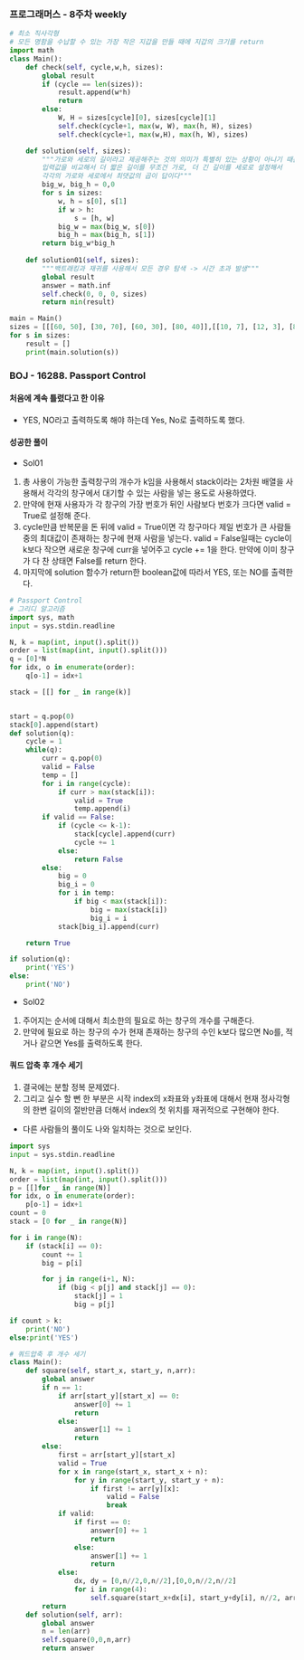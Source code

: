 ### 프로그래머스 - 8주차 weekly  
```python
# 최소 직사각형
# 모든 명함을 수납할 수 있는 가장 작은 지갑을 만들 때에 지갑의 크기를 return
import math
class Main():
    def check(self, cycle,w,h, sizes):
        global result
        if (cycle == len(sizes)):
            result.append(w*h)
            return
        else:
            W, H = sizes[cycle][0], sizes[cycle][1]
            self.check(cycle+1, max(w, W), max(h, H), sizes)
            self.check(cycle+1, max(w,H), max(h, W), sizes)

    def solution(self, sizes):
        """가로와 세로의 길이라고 제공해주는 것의 의미가 특별히 있는 상황이 아니기 때문에
        입력값을 비교해서 더 짧은 길이를 무조건 가로, 더 긴 길이를 세로로 설정해서
        각각의 가로와 세로에서 최댓값의 곱이 답이다"""
        big_w, big_h = 0,0
        for s in sizes:
            w, h = s[0], s[1]
            if w > h:
                s = [h, w]
            big_w = max(big_w, s[0])
            big_h = max(big_h, s[1])
        return big_w*big_h
        
    def solution01(self, sizes):
        """백트래킹과 재귀를 사용해서 모든 경우 탐색 -> 시간 초과 발생"""
        global result
        answer = math.inf
        self.check(0, 0, 0, sizes)
        return min(result)

main = Main()
sizes = [[[60, 50], [30, 70], [60, 30], [80, 40]],[[10, 7], [12, 3], [8, 15], [14, 7], [5, 15]],[[14, 4], [19, 6], [6, 16], [18, 7], [7, 11]]]
for s in sizes:
    result = []
    print(main.solution(s))
```

### BOJ - 16288. Passport Control
#### 처음에 계속 틀렸다고 한 이유
- YES, NO라고 출력하도록 해야 하는데 Yes, No로 출력하도록 했다.

#### 성공한 풀이
- Sol01
1. 총 사용이 가능한 출력창구의 개수가 k임을 사용해서 stack이라는 2차원 배열을 사용해서 각각의 창구에서 대기할 수 있는 사람을 넣는 용도로 사용하였다.
2. 만약에 현재 사용자가 각 창구의 가장 번호가 뒤인 사람보다 번호가 크다면 valid = True로 설정해 준다.
3. cycle만큼 반복문을 돈 뒤에 valid = True이면 각 창구마다 제일 번호가 큰 사람들중의 최대값이 존재하는 창구에 현재 사람을 넣는다. valid = False일때는 cycle이 k보다 작으면 새로운 창구에 curr을 넣어주고 cycle += 1을 한다. 만약에 이미 창구가 다 찬 상태면 False를 return 한다.
4. 마지막에 solution 함수가 return한 boolean값에 따라서 YES, 또는 NO를 출력한다.
```python
# Passport Control
# 그리디 알고리즘
import sys, math
input = sys.stdin.readline

N, k = map(int, input().split())
order = list(map(int, input().split()))
q = [0]*N
for idx, o in enumerate(order):
    q[o-1] = idx+1

stack = [[] for _ in range(k)]


start = q.pop(0)
stack[0].append(start)
def solution(q):
    cycle = 1
    while(q):
        curr = q.pop(0)
        valid = False
        temp = []
        for i in range(cycle):
            if curr > max(stack[i]):
                valid = True
                temp.append(i)
        if valid == False:
            if (cycle <= k-1):
                stack[cycle].append(curr)
                cycle += 1
            else:
                return False
        else:
            big = 0
            big_i = 0
            for i in temp:
                if big < max(stack[i]):
                    big = max(stack[i])
                    big_i = i
            stack[big_i].append(curr)

    return True

if solution(q):
    print('YES')
else:
    print('NO')
```


- Sol02
1. 주어지는 순서에 대해서 최소한의 필요로 하는 창구의 개수를 구해준다.
2. 만약에 필요로 하는 창구의 수가 현재 존재하는 창구의 수인 k보다 많으면 No를, 적거나 같으면 Yes를 출력하도록 한다.

#### 쿼드 압축 후 개수 세기
1. 결국에는 분할 정복 문제였다.
2. 그리고 실수 할 뻔 한 부분은 시작 index의 x좌표와 y좌표에 대해서 현재 정사각형의 한변 길이의 절반만큼 더해서 index의 첫 위치를 재귀적으로 구현해야 한다.
- 다른 사람들의 풀이도 나와 일치하는 것으로 보인다.
```python
import sys
input = sys.stdin.readline

N, k = map(int, input().split())
order = list(map(int, input().split()))
p = [[]for _ in range(N)]
for idx, o in enumerate(order):
    p[o-1] = idx+1
count = 0
stack = [0 for _ in range(N)]

for i in range(N):
    if (stack[i] == 0):
        count += 1
        big = p[i]

        for j in range(i+1, N):
            if (big < p[j] and stack[j] == 0):
                stack[j] = 1
                big = p[j]

if count > k:
    print('NO')
else:print('YES')
```
```python
# 쿼드압축 후 개수 세기
class Main():
    def square(self, start_x, start_y, n,arr):
        global answer
        if n == 1:
            if arr[start_y][start_x] == 0:
                answer[0] += 1
                return
            else:
                answer[1] += 1
                return
        else:
            first = arr[start_y][start_x]
            valid = True
            for x in range(start_x, start_x + n):
                for y in range(start_y, start_y + n):
                    if first != arr[y][x]:
                        valid = False
                        break
            if valid:
                if first == 0:
                    answer[0] += 1
                    return
                else:
                    answer[1] += 1
                    return
            else:
                dx, dy = [0,n//2,0,n//2],[0,0,n//2,n//2]
                for i in range(4):
                    self.square(start_x+dx[i], start_y+dy[i], n//2, arr)
        return
    def solution(self, arr):
        global answer
        n = len(arr)
        self.square(0,0,n,arr)
        return answer
```

